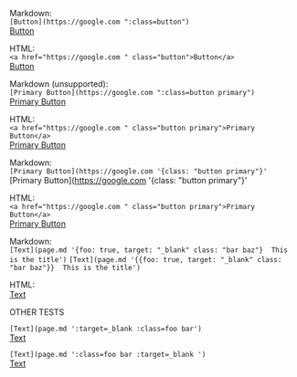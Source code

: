 Markdown:  
`[Button](https://google.com ":class=button")`  
[Button](https://google.com ":class=button")

HTML:  
`<a href="https://google.com " class="button">Button</a>`  
<a href="https://google.com " class="button">Button</a>

Markdown (unsupported):  
`[Primary Button](https://google.com ":class=button primary")`  
[Primary Button](https://google.com ":class=button primary")

HTML:  
`<a href="https://google.com " class="button primary">Primary Button</a>`  
<a href="https://google.com " class="button primary">Primary Button</a>

Markdown:  
`[Primary Button](https://google.com '{class: "button primary"}'`  
[Primary Button](https://google.com '{class: "button primary"}'

HTML:  
`<a href="https://google.com " class="button primary">Primary Button</a>`  
<a href="https://google.com " class="button primary">Primary Button</a>

Markdown:  
`[Text](page.md '{foo: true, target: "_blank" class: "bar baz"}  This is the title')`
`[Text](page.md '{{foo: true, target: "_blank" class: "bar baz"}}  This is the title')`

HTML:  
<a href="page.md" foo="true" target="_blank" class="bar baz" title="This is the title">Text</a>

OTHER TESTS

`[Text](page.md ':target=_blank :class=foo bar')`  
[Text](page.md ':target=_blank :class=foo bar')

`[Text](page.md ':class=foo bar :target=_blank ')`  
[Text](page.md ':class=foo bar :target=_blank ')

